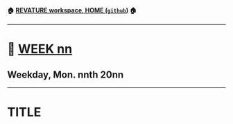 #### :house: [REVATURE workspace, HOME (`github`)](https://github.com/joedonline/REVATURE__workspace)  :house:
---
# :calendar: [WEEK nn](https://github.com/joedonline/REVATURE__workspace/tree/master/WEEK__nn)
## Weekday, Mon. nnth 20nn

---
# TITLE
